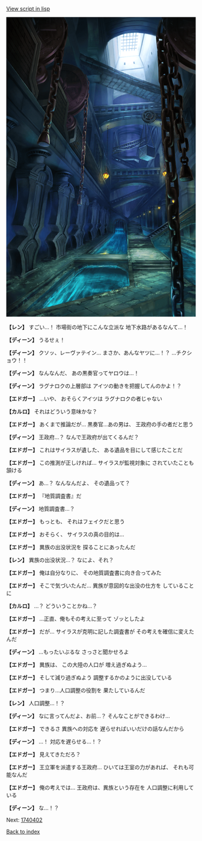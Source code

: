 [View script in lisp](../scripts/1740302.txt)

![underground_waterway.png](../images/backgrounds/underground_waterway.png)

**【レン】**
すごい…！
市場街の地下にこんな立派な
地下水路があるなんて…！

**【ディーン】**
うるせぇ！

**【ディーン】**
クソッ、レーヴァテイン…
まさか、あんなヤツに…！？
…チクショウ！！

**【ディーン】**
なんなんだ、
あの黒奏官ってヤロウは…！

**【ディーン】**
ラグナロクの上層部は
アイツの動きを把握してんのかよ！？

**【エドガー】**
…いや、
おそらくアイツは
ラグナロクの者じゃない

**【カルロ】**
それはどういう意味かな？

**【エドガー】**
あくまで推論だが…
黒奏官…あの男は、
王政府の手の者だと思う

**【ディーン】**
王政府…？
なんで王政府が出てくるんだ？

**【エドガー】**
これはサイラスが遺した、
ある遺品を目にして感じたことだ

**【エドガー】**
この推測が正しければ…
サイラスが監視対象に
されていたことも頷ける

**【ディーン】**
あ…？
なんなんだよ、
その遺品って？

**【エドガー】**
『地質調査書』だ

**【ディーン】**
地質調査書…？

**【エドガー】**
もっとも、
それはフェイクだと思う

**【エドガー】**
おそらく、
サイラスの真の目的は…

**【エドガー】**
異族の出没状況を
探ることにあったんだ

**【レン】**
異族の出没状況…？
なによ、それ？

**【エドガー】**
俺は自分なりに、
その地質調査書に向き合ってみた

**【エドガー】**
そこで気づいたんだ…
異族が意図的な出没の仕方を
していることに

**【カルロ】**
…？
どういうことかね…？

**【エドガー】**
…正直、俺もその考えに至って
ゾッとしたよ

**【エドガー】**
だが…
サイラスが克明に記した調査書が
その考えを確信に変えたんだ

**【ディーン】**
…もったいぶるな
さっさと聞かせろよ

**【エドガー】**
異族は、
この大陸の人口が
増え過ぎぬよう…

**【エドガー】**
そして減り過ぎぬよう
調整するかのように出没している

**【エドガー】**
つまり…人口調整の役割を
果たしているんだ

**【レン】**
人口調整…！？

**【ディーン】**
なに言ってんだよ、お前…？
そんなことができるわけ…

**【エドガー】**
できるさ
異族への対応を
遅らせればいいだけの話なんだから

**【ディーン】**
…！
対応を遅らせる…！？

**【エドガー】**
見えてきただろ？

**【エドガー】**
王立軍を派遣する王政府…
ひいては王室の力があれば、
それも可能なんだ

**【エドガー】**
俺の考えでは…
王政府は、異族という存在を
人口調整に利用している

**【ディーン】**
な…！？

Next: [1740402](1740402.md)

[Back to index](index.md)
